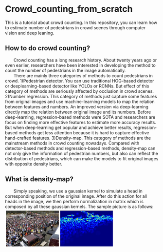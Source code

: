 # Crowd_counting_from_scratch
This is a tutorial about crowd counting. In this repository, you can learn how to estimate number of pedestrians in crowd scenes through computer vision and deep leaning.
## How to do crowd counting?
&emsp;&emsp;Crowd counting has a long research history. About twenty years ago or even earlier, researchers have been interested in developing the method to count the number of pedestrians in the image automatically.  
&emsp;&emsp;There are mainly three categories of methods to count pedestrians in crowd. 1)Pedestrian detector. You can use traditional HOG-based detector or deeplearning-based detector like YOLOs or RCNNs. But effect of this category of methods are seriously affected by occlusion in crowd scenes. 2)Number regression. This category of methods just capture some features from original images and use machine-learning models to map the relation between features and numbers. An improved version via deep-learning directly map the relation between original image and its numbers. Before deep-learning, regression-based methods were SOTA and researchers are focus on finding more effective features to estimate more accuracy results. But when deep-learning get popular and achieve better results, regression-based methods get less attention because it is hard to capture effective hand-crafted features. 3)Density-map. This category of methods are the mainstream methods in crowd counting nowadays. Compared with detector-based methods and regression-based methods, density-map can not only give the information of pedestrian numbers, but also can reflect the distribution of pedestrians, which can make the models to fit original images with opposite density better.
## What is density-map?
&emsp;&emsp;Simply speaking, we use a gaussian kernel to simulate a head in corresponding position of the original image. After do this action for all heads in the image, we then perform normalization in matrix which is composed by all these gaussian kernels. The sample picture is as follows: 
![density-map sample](https://github.com/CommissarMa/Crowd_counting_from_scratch/blob/master/imgs/density-map-sample.png "density-map sample")